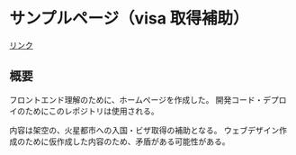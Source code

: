 
# サンプルページ（visa 取得補助）
[リンク](https://riotamoriya.github.io/samples-visa/)

## 概要
フロントエンド理解のために、ホームページを作成した。
開発コード・デプロイのためにこのレポジトリは使用される。

内容は架空の、火星都市への入国・ビザ取得の補助となる。
ウェブデザイン作成のために仮作成した内容のため、矛盾がある可能性がある。